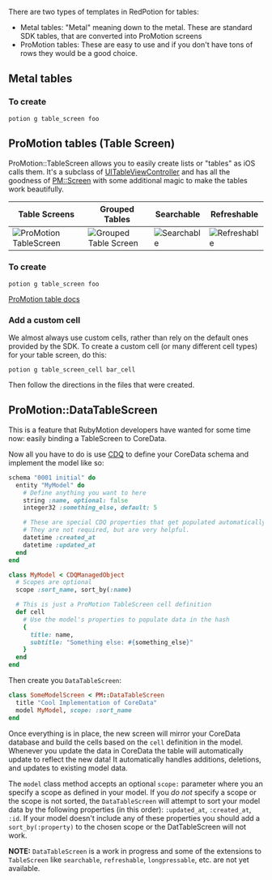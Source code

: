 There are two types of templates in RedPotion for tables:

* Metal tables: "Metal" meaning down to the metal. These are standard SDK tables, that are converted into ProMotion screens
* ProMotion tables: These are easy to use and if you don't have tons of rows they would be a good choice.

## Metal tables

### To create

```
potion g table_screen foo
```

## ProMotion tables (Table Screen)

ProMotion::TableScreen allows you to easily create lists or "tables" as iOS calls them. It's a subclass of [UITableViewController](http://developer.apple.com/library/ios/#documentation/uikit/reference/UITableViewController_Class/Reference/Reference.html) and has all the goodness of [PM::Screen](https://github.com/infinitered/ProMotion/blob/master/docs/Reference/ProMotion%20Screen.md) with some additional magic to make the tables work beautifully.

|Table Screens|Grouped Tables|Searchable|Refreshable|
|---|---|---|---|
|![ProMotion TableScreen](https://f.cloud.github.com/assets/1479215/1534137/ed71e864-4c90-11e3-98aa-ed96049f5407.png)|![Grouped Table Screen](https://f.cloud.github.com/assets/1479215/1589973/61a48610-5281-11e3-85ac-abee99bf73ad.png)|![Searchable](https://f.cloud.github.com/assets/1479215/1534299/20cc05c6-4c93-11e3-92ca-9ee39c044457.png)|![Refreshable](https://f.cloud.github.com/assets/1479215/1534317/5a14ef28-4c93-11e3-8e9e-f8c08d8464f8.png)|

### To create

```
potion g table_screen foo
```

[ProMotion table docs](https://github.com/infinitered/ProMotion/blob/master/docs/Reference/ProMotion%20TableScreen.md)


### Add a custom cell

We almost always use custom cells, rather than rely on the default ones provided by the SDK. To create a custom cell (or many different cell types) for your table screen, do this:

```
potion g table_screen_cell bar_cell
```

Then follow the directions in the files that were created.

## ProMotion::DataTableScreen

This is a feature that RubyMotion developers have wanted for some time now: easily binding a TableScreen to CoreData.

Now all you have to do is use [CDQ](https://github.com/infinitered/cdq) to define your CoreData schema and implement the model like so:

```ruby
schema "0001 initial" do
  entity "MyModel" do
    # Define anything you want to here
    string :name, optional: false
    integer32 :something_else, default: 5

    # These are special CDQ properties that get populated automatically.
    # They are not required, but are very helpful.
    datetime :created_at
    datetime :updated_at
  end
end
```

```ruby
class MyModel < CDQManagedObject
  # Scopes are optional
  scope :sort_name, sort_by(:name)

  # This is just a ProMotion TableScreen cell definition
  def cell
    # Use the model's properties to populate data in the hash
    {
      title: name,
      subtitle: "Something else: #{something_else}"
    }
  end
end
```

Then create you `DataTableScreen`:

```ruby
class SomeModelScreen < PM::DataTableScreen
  title "Cool Implementation of CoreData"
  model MyModel, scope: :sort_name
end
```

Once everything is in place, the new screen will mirror your CoreData database and build the cells based on the `cell` definition in the model. Whenever you update the data in CoreData the table will automatically update to reflect the new data! It automatically handles additions, deletions, and updates to existing model data.

The `model` class method accepts an optional `scope:` parameter where you an specify a scope as defined in your model. If you _do not_ specify a scope or the scope is not sorted, the `DataTableScreen` will attempt to sort your model data by the following properties (in this order): `:updated_at`, `:created_at`, `:id`.  If your model doesn't include any of these properties you should add a `sort_by(:property)` to the chosen scope or the DatTableScreen will not work.

**NOTE:** `DataTableScreen` is a work in progress and some of the extensions to `TableScreen` like `searchable`, `refreshable`, `longpressable`, etc. are not yet available.
